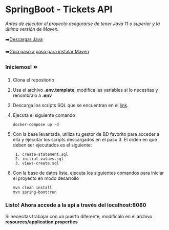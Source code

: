 # SpringBoot - Tickets API

_Antes de ejecutar el proyecto asegurarse de tener Java 11 o superior y la última versión de Maven._ 

➡️[Descargar Java](https://www.oracle.com/java/technologies/downloads/?er=221886)

➡️[Guía paso a paso para instalar Maven](https://phoenixnap.com/kb/install-maven-windows)

### Iniciemos! ⏩

1. Clona el repositorio 

2. Usa el archivo __.env.template__, modifíca las variables si lo necesitas y renombralo a __.env__

3. Descarga los scripts SQL que se encuentran en el [link](https://epnecuador-my.sharepoint.com/:f:/g/personal/daniela_colcha_epn_edu_ec/EsmDUG8pLfBNpGR-YPOlV2QBMIeqZwkF7PaxjCsNchTC7A?e=WsgykO).

4. Ejecuta el siguiente comando
    ```
    docker-compose up -d
    ```
5. Con la base levantada, utiliza tu gestor de BD favorito para acceder a ella y ejecutar los scripts descargados en el paso 3.
El orden en que deben ser ejecutados es el siguiente: 
   ```
    1. create-statement.sql
    2. initial-values.sql
    3. views-create.sql
   ```

6. Con la base de datos lista, ejecuta los siguientes comandos para iniciar el proyecto en modo desarrollo
    ```
    mvn clean install 
    mvn spring-boot:run
    ```

### Listo! Ahora accede a la api a través del __localhost:8080__
Si necesitas trabajar con un puerto diferente, modificalo en el archivo __resources/application.properties__
